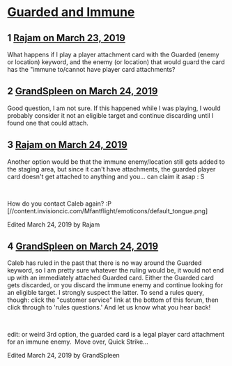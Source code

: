 # [Guarded and Immune](https://community.fantasyflightgames.com/topic/292698-guarded-and-immune/)

## 1 [Rajam on March 23, 2019](https://community.fantasyflightgames.com/topic/292698-guarded-and-immune/?do=findComment&comment=3655687)

What happens if I play a player attachment card with the Guarded (enemy or location) keyword, and the enemy (or location) that would guard the card has the "immune to/cannot have player card attachments? 

## 2 [GrandSpleen on March 24, 2019](https://community.fantasyflightgames.com/topic/292698-guarded-and-immune/?do=findComment&comment=3655720)

Good question, I am not sure. If this happened while I was playing, I would probably consider it not an eligible target and continue discarding until I found one that could attach.

## 3 [Rajam on March 24, 2019](https://community.fantasyflightgames.com/topic/292698-guarded-and-immune/?do=findComment&comment=3655870)

Another option would be that the immune enemy/location still gets added to the staging area, but since it can't have attachments, the guarded player card doesn't get attached to anything and you... can claim it asap : S

 

How do you contact Caleb again? :P [//content.invisioncic.com/Mfantflight/emoticons/default_tongue.png] 

Edited March 24, 2019 by Rajam

## 4 [GrandSpleen on March 24, 2019](https://community.fantasyflightgames.com/topic/292698-guarded-and-immune/?do=findComment&comment=3655959)

Caleb has ruled in the past that there is no way around the Guarded keyword, so I am pretty sure whatever the ruling would be, it would not end up with an immediately attached Guarded card. Either the Guarded card gets discarded, or you discard the immune enemy and continue looking for an eligible target. I strongly suspect the latter. To send a rules query, though: click the "customer service" link at the bottom of this forum, then click through to 'rules questions.' And let us know what you hear back!

 

edit: or weird 3rd option, the guarded card is a legal player card attachment for an immune enemy.  Move over, Quick Strike...

Edited March 24, 2019 by GrandSpleen

